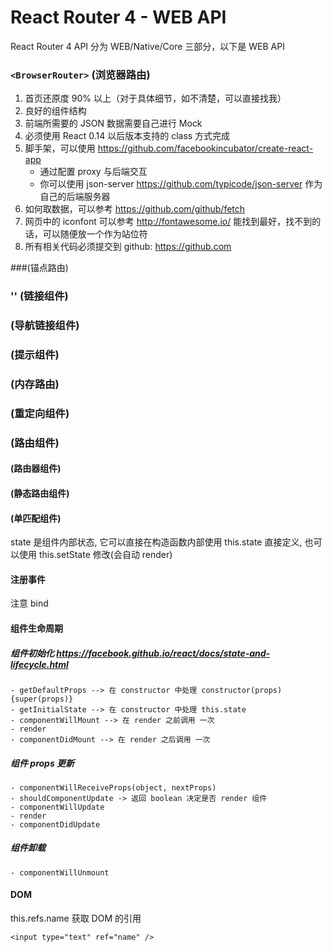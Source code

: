 # React Router 4 - WEB API
React Router 4 API 分为 WEB/Native/Core 三部分，以下是 WEB API

### ``` <BrowserRouter> ``` (浏览器路由)

1. 首页还原度 90% 以上（对于具体细节，如不清楚，可以直接找我）
2. 良好的组件结构
3. 前端所需要的 JSON 数据需要自己进行 Mock
4. 必须使用 React 0.14 以后版本支持的 class 方式完成
5. 脚手架，可以使用 https://github.com/facebookincubator/create-react-app
    - 通过配置 proxy 与后端交互
    - 你可以使用 json-server https://github.com/typicode/json-server 作为自己的后端服务器
6. 如何取数据，可以参考 https://github.com/github/fetch
7. 网页中的 iconfont 可以参考 http://fontawesome.io/ 能找到最好，找不到的话，可以随便放一个作为站位符
8. 所有相关代码必须提交到 github: https://github.com

###<HashRouter>(锚点路由)

### '<Link>' (链接组件)

### <NavLink> (导航链接组件)

### <Prompt> (提示组件)

### <MemoryRouter> (内存路由)

### <Redirect> (重定向组件)

### <Route> (路由组件)

#### <Router> (路由器组件)

#### <StaticRouter> (静态路由组件)

#### <Switch> (单匹配组件)

state 是组件内部状态, 它可以直接在构造函数内部使用 this.state 直接定义, 也可以使用 this.setState 修改(会自动 render)

#### 注册事件

注意 bind


#### 组件生命周期

##### 组件初始化 https://facebook.github.io/react/docs/state-and-lifecycle.html
    - getDefaultProps --> 在 constructor 中处理 constructor(props){super(props)}
    - getInitialState --> 在 constructor 中处理 this.state
    - componentWillMount --> 在 render 之前调用 一次
    - render
    - componentDidMount --> 在 render 之后调用 一次

##### 组件 props 更新
    - componentWillReceiveProps(object, nextProps)
    - shouldComponentUpdate -> 返回 boolean 决定是否 render 组件
    - componentWillUpdate
    - render
    - componentDidUpdate

##### 组件卸载
    - componentWillUnmount


#### DOM

this.refs.name 获取 DOM 的引用

```
<input type="text" ref="name" />
```
